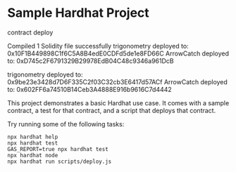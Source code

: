 # Sample Hardhat Project
contract deploy 

Compiled 1 Solidity file successfully
trigonometry deployed to: 0x10F1B449898C1f6C5A8B4edE0CDFd5de1e8FD66C
ArrowCatch deployed to: 0xD745c2F6791329B29978EdB04C48c9346a961DcB

trigonometry deployed to: 0x9be23e3428d7D6F335C2f03C32cb3E6417d57ACf
ArrowCatch deployed to: 0x602FF6a74510B14Ceb3A4888E916b9616C7d4442

This project demonstrates a basic Hardhat use case. It comes with a sample contract, a test for that contract, and a script that deploys that contract.

Try running some of the following tasks:

```shell
npx hardhat help
npx hardhat test
GAS_REPORT=true npx hardhat test
npx hardhat node
npx hardhat run scripts/deploy.js
```
